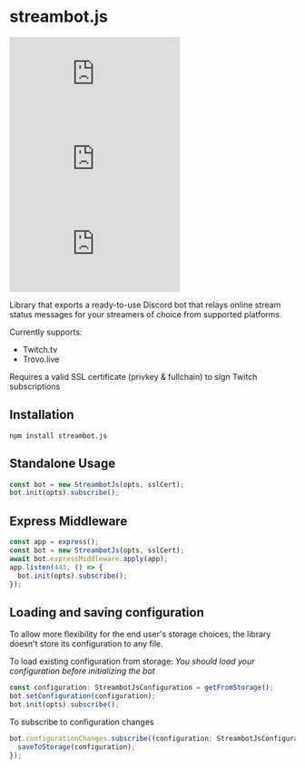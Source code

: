 # streambot.js

[![node-current](https://img.shields.io/node/v/streambot.js?style=for-the-badge)](https://nodejs.org/download/release/latest-v16.x/)
[![GitHub](https://img.shields.io/github/license/redeven/streambot.js?style=for-the-badge)](https://github.com/redeven/streambot.js/blob/master/LICENSE.md)
[![npm](https://img.shields.io/npm/v/streambot.js?style=for-the-badge)](https://www.npmjs.com/package/streambot.js)

Library that exports a ready-to-use Discord bot that relays online stream status messages for your streamers of choice from supported platforms.

Currently supports:

- Twitch.tv
- Trovo.live

Requires a valid SSL certificate (privkey & fullchain) to sign Twitch subscriptions

## Installation

```
npm install streambot.js
```

## Standalone Usage

```ts
const bot = new StreambotJs(opts, sslCert);
bot.init(opts).subscribe();
```

## Express Middleware

```ts
const app = express();
const bot = new StreambotJs(opts, sslCert);
await bot.expressMiddleware.apply(app);
app.listen(443, () => {
  bot.init(opts).subscribe();
});
```

## Loading and saving configuration

To allow more flexibility for the end user's storage choices, the library doesn't store its configuration to any file.

To load existing configuration from storage:
_You should load your configuration before initializing the bot_

```ts
const configuration: StreambotJsConfiguration = getFromStorage();
bot.setConfiguration(configuration);
bot.init(opts).subscribe();
```

To subscribe to configuration changes

```ts
bot.configurationChanges.subscribe((configuration: StreambotJsConfiguration) => {
  saveToStorage(configuration);
});
```
